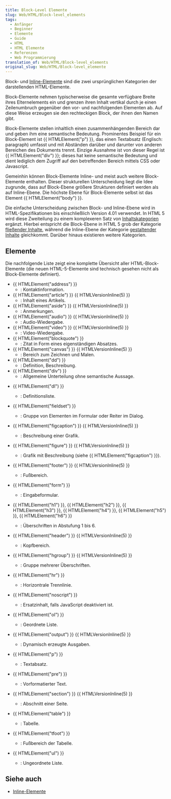 ```yaml
---
title: Block-Level Elemente
slug: Web/HTML/Block-level_elements
tags:
  - Anfänger
  - Beginner
  - Elemente
  - Guide
  - HTML
  - HTML Elemente
  - Referenzen
  - Web Programmierung
translation_of: Web/HTML/Block-level_elements
original_slug: Web/HTML/Block-level_elemente
---
```

Block- und [Inline-Elemente](/de/docs/Web/HTML/Inline_elemente "/en-US/docs/HTML/inline_elements") sind die zwei ursprünglichen Kategorien der darstellenden HTML-Elemente.

Block-Elemente nehmen typischerweise die gesamte verfügbare Breite ihres Elternelements ein und grenzen ihren Inhalt vertikal durch je einen Zeilenumbruch gegenüber den vor- und nachfolgenden Elementen ab. Auf diese Weise erzeugen sie den rechteckigen Block, der ihnen den Namen gibt.

Block-Elemente stellen inhaltlich einen zusammenhängenden Bereich dar und geben ihm eine semantische Bedeutung. Prominentes Beispiel für ein Block-Element ist {{ HTMLElement("p") }}, das einen Textabsatz (Englisch: paragraph) umfasst und mit Abständen darüber und darunter von anderen Bereichen des Dokuments trennt.
Einzige Ausnahme ist von dieser Regel ist {{ HTMLElement("div") }}; dieses hat keine semantische Bedeutung und dient lediglich dem Zugriff auf den betreffenden Bereich mittels CSS oder Javascript.

Gemeinhin können Block-Elemente Inline- und meist auch weitere Block-Elemente enthalten. Dieser strukturellen Unterscheidung liegt die Idee zugrunde, dass auf Block-Ebene größere Strukturen definiert werden als auf Inline-Ebene.
Die höchste Ebene für Block-Elemente selbst ist das Element {{ HTMLElement("body") }}.

Die einfache Unterscheidung zwischen Block- und Inline-Ebene wird in HTML-Spezifikationen bis einschließlich Version 4.01 verwendet. In HTML 5 wird diese Zweiteilung zu einem komplexeren Satz von [Inhaltskategorien](/de/docs/HTML/Content_categories) ergänzt. Hierbei entspricht die Block-Ebene in HTML 5 grob der Kategorie [fließender Inhalte](/de/docs/HTML/Content_categories#Flow_content), während die Inline-Ebene der Kategorie [gestaltender Inhalte](/de/docs/HTML/Content_categories#Phrasing_content) gleichkommt. Darüber hinaus existieren weitere Kategorien.

## Elemente

Die nachfolgende Liste zeigt eine komplette Übersicht aller HTML-Block-Elemente (die neuen HTML-5-Elemente sind technisch gesehen nicht als Block-Elemente definiert).

- {{ HTMLElement("address") }}
  - : Kontaktinformation.
- {{ HTMLElement("article") }} {{ HTMLVersionInline(5) }}
  - : Inhalt eines Artikels.
- {{ HTMLElement("aside") }} {{ HTMLVersionInline(5) }}
  - : Anmerkungen.
- {{ HTMLElement("audio") }} {{ HTMLVersionInline(5) }}
  - : Audio-Wiedergabe.
- {{ HTMLElement("video") }} {{ HTMLVersionInline(5) }}
  - : Video-Wiedergabe.
- {{ HTMLElement("blockquote") }}
  - : Zitat in Form eines eigenständigen Absatzes.
- {{ HTMLElement("canvas") }} {{ HTMLVersionInline(5) }}
  - : Bereich zum Zeichnen und Malen.
- {{ HTMLElement("dd") }}
  - : Definition, Beschreibung.
- {{ HTMLElement("div") }}
  - : Allgemeine Unterteilung ohne semantische Aussage.

<!---->

- {{ HTMLElement("dl") }}

  - : Definitionsliste.

<!---->

- {{ HTMLElement("fieldset") }}
  - : Gruppe von Elementen im Formular oder Reiter im Dialog.
- {{ HTMLElement("figcaption") }} {{ HTMLVersionInline(5) }}
  - : Beschreibung einer Grafik.
- {{ HTMLElement("figure") }} {{ HTMLVersionInline(5) }}
  - : Grafik mit Beschreibung (siehe {{ HTMLElement("figcaption") }}).
- {{ HTMLElement("footer") }} {{ HTMLVersionInline(5) }}
  - : Fußbereich.
- {{ HTMLElement("form") }}
  - : Eingabeformular.
- {{ HTMLElement("h1") }}, {{ HTMLElement("h2") }}, {{ HTMLElement("h3") }}, {{ HTMLElement("h4") }}, {{ HTMLElement("h5") }}, {{ HTMLElement("h6") }}
  - : Überschriften in Abstufung 1 bis 6.
- {{ HTMLElement("header") }} {{ HTMLVersionInline(5) }}
  - : Kopfbereich.
- {{ HTMLElement("hgroup") }} {{ HTMLVersionInline(5) }}
  - : Gruppe mehrerer Überschriften.
- {{ HTMLElement("hr") }}

  - : Horizontrale Trennlinie.

- {{ HTMLElement("noscript") }}
  - : Ersatzinhalt, falls JavaScript deaktiviert ist.
- {{ HTMLElement("ol") }}
  - : Geordnete Liste.
- {{ HTMLElement("output") }} {{ HTMLVersionInline(5) }}
  - : Dynamisch erzeugte Ausgaben.
- {{ HTMLElement("p") }}
  - : Textabsatz.
- {{ HTMLElement("pre") }}
  - : Vorformatierter Text.
- {{ HTMLElement("section") }} {{ HTMLVersionInline(5) }}
  - : Abschnitt einer Seite.
- {{ HTMLElement("table") }}
  - : Tabelle.
- {{ HTMLElement("tfoot") }}
  - : Fußbereich der Tabelle.
- {{ HTMLElement("ul") }}
  - : Ungeordnete Liste.

###

## Siehe auch

- [Inline-Elemente](/de/docs/Web/HTML/Inline_elemente "en/HTML/Inline_elements")
